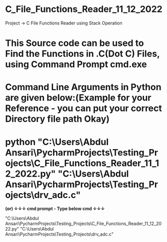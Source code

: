 # C_File_Functions_Reader_11_12_2022
Project -> C File Functions Reader using Stack Operation

# This Source code can be used to Find the Functions in .C(Dot C) Files, using Command Prompt cmd.exe
# Command Line Arguments in Python are given below:(Example for your Reference - you can put your correct Directory file path Okay)
# python "C:\Users\Abdul Ansari\PycharmProjects\Testing_Projects\C_File_Functions_Reader_11_12_2022.py" "C:\Users\Abdul Ansari\PycharmProjects\Testing_Projects\drv_adc.c"

**(or) ↓↓↓ cmd prompt - Type below cmd ↓↓↓**

"C:\Users\Abdul Ansari\PycharmProjects\Testing_Projects\C_File_Functions_Reader_11_12_2022.py" "C:\Users\Abdul Ansari\PycharmProjects\Testing_Projects\drv_adc.c"
